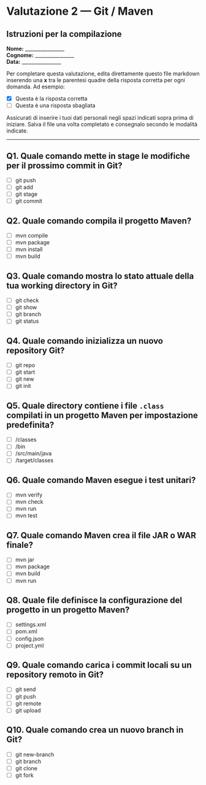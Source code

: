 # Valutazione 2 — Git / Maven

## Istruzioni per la compilazione

**Nome:** ________________  
**Cognome:** ________________  
**Data:** ________________

Per completare questa valutazione, edita direttamente questo file markdown inserendo una **x** tra le parentesi quadre della risposta corretta per ogni domanda. Ad esempio:
- [x] Questa è la risposta corretta
- [ ] Questa è una risposta sbagliata

Assicurati di inserire i tuoi dati personali negli spazi indicati sopra prima di iniziare. Salva il file una volta completato e consegnalo secondo le modalità indicate.

---

## Q1. Quale comando mette in stage le modifiche per il prossimo commit in Git?


- [ ] git push
- [ ] git add
- [ ] git stage
- [ ] git commit

## Q2. Quale comando compila il progetto Maven?


- [ ] mvn compile
- [ ] mvn package
- [ ] mvn install
- [ ] mvn build

## Q3. Quale comando mostra lo stato attuale della tua working directory in Git?


- [ ] git check
- [ ] git show
- [ ] git branch
- [ ] git status

## Q4. Quale comando inizializza un nuovo repository Git?


- [ ] git repo
- [ ] git start
- [ ] git new
- [ ] git init

## Q5. Quale directory contiene i file `.class` compilati in un progetto Maven per impostazione predefinita?

- [ ] /classes
- [ ] /bin
- [ ] /src/main/java
- [ ] /target/classes

## Q6. Quale comando Maven esegue i test unitari?


- [ ] mvn verify
- [ ] mvn check
- [ ] mvn run
- [ ] mvn test

## Q7. Quale comando Maven crea il file JAR o WAR finale?


- [ ] mvn jar
- [ ] mvn package
- [ ] mvn build
- [ ] mvn run

## Q8. Quale file definisce la configurazione del progetto in un progetto Maven?


- [ ] settings.xml
- [ ] pom.xml
- [ ] config.json
- [ ] project.yml

## Q9. Quale comando carica i commit locali su un repository remoto in Git?


- [ ] git send
- [ ] git push
- [ ] git remote
- [ ] git upload

## Q10. Quale comando crea un nuovo branch in Git?


- [ ] git new-branch
- [ ] git branch
- [ ] git clone
- [ ] git fork
